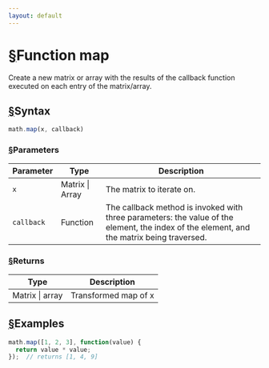 ```yaml
---
layout: default
---
```


<h1 id="function-map"><a href="#function-map">&sect;</a>Function map</h1>

Create a new matrix or array with the results of the callback function executed on
each entry of the matrix/array.


<h2 id="syntax"><a href="#syntax">&sect;</a>Syntax</h2>

```js
math.map(x, callback)
```

<h3 id="parameters"><a href="#parameters">&sect;</a>Parameters</h3>

Parameter | Type | Description
--------- | ---- | -----------
`x` | Matrix &#124; Array | The matrix to iterate on.
`callback` | Function | The callback method is invoked with three parameters: the value of the element, the index of the element, and the matrix being traversed.

<h3 id="returns"><a href="#returns">&sect;</a>Returns</h3>

Type | Description
---- | -----------
Matrix &#124; array | Transformed map of x


<h2 id="examples"><a href="#examples">&sect;</a>Examples</h2>

```js
math.map([1, 2, 3], function(value) {
  return value * value;
});  // returns [1, 4, 9]
```




<!-- Note: This file is automatically generated from source code comments. Changes made in this file will be overridden. -->
